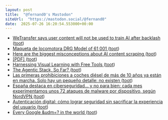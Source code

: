 ```yaml
---
layout: post
title:  "@fernand0's Mastodon"
siteUrl:  "https://mastodon.social/@fernand0"
date:  2025-07-26 16:20:54.553000+00:00
---
```

*  [WeTransfer says user content will not be used to train AI after backlash ](https://www.theguardian.com/technology/2025/jul/16/wetransfer-user-content-ai-artificial-intelligenc) ([toot](https://mastodon.social/@fernand0/114920446659114155))
*  [Maqueta de locomotora DRG Model of 61 001 ](https://www.flickr.com/photos/fernand0/54654303996) ([toot](https://mastodon.social/@fernand0/114920330205024292))
*  [Here are the biggest misconceptions about AI content scraping ](https://digiday.com/media/here-are-the-biggest-misconceptions-about-ai-content-scraping) ([toot](https://mastodon.social/@fernand0/114920169490005649))
*  [[PDF]    ](https://www.offlineinternet.org/wp-content/uploads/2024/10/The-Power-of-Offline-Internet.pdf) ([toot](https://mastodon.social/@fernand0/114920077234918784))
*  [Harnessing Visual Learning with Free Tools ](https://blog.tcea.org/visual-learning-free-tools) ([toot](https://mastodon.social/@fernand0/114919380372275426))
*  [The Agentic Stack, So Far? ](https://www.turingpost.com/p/agentsreca) ([toot](https://mastodon.social/@fernand0/114919016022777480))
*  [Las primeras prohibiciones a coches diésel de más de 10 años ya están en marcha. Solo hay un pequeño detalle: no existen ](https://www.xataka.com/movilidad/primeras-prohibiciones-a-coches-diesel-10-anos-estan-marcha-solo-hay-pequeno-detalle-no-existe) ([toot](https://mastodon.social/@fernand0/114918859718397316))
*  [España destaca en ciberseguridad… y no para bien: cada mes experimentamos unos 72 ataques de malware por dispositivo, según NordVPN ](https://www.genbeta.com/seguridad/espana-destaca-ciberseguridad-no-para-bien-cada-mes-experimentamos-unos-72-ataques-malware-dispositivo-nordvp) ([toot](https://mastodon.social/@fernand0/114918507302182853))
*  [Autenticación digital: cómo lograr seguridad sin sacrificar la experiencia del usuario ](https://wwwhatsnew.com/2025/07/02/autenticacion-digital-como-lograr-seguridad-sin-sacrificar-la-experiencia-del-usuario) ([toot](https://mastodon.social/@fernand0/114917006092588961))
*  [Every Google &udm=? in the world ](https://serpapi.com/blog/every-google-udm-in-the-world) ([toot](https://mastodon.social/@fernand0/114914980255608458))
